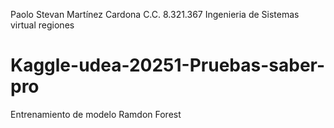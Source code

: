 Paolo Stevan Martínez Cardona
C.C. 8.321.367
Ingenieria de Sistemas virtual regiones

# Kaggle-udea-20251-Pruebas-saber-pro
Entrenamiento de modelo Ramdon Forest
